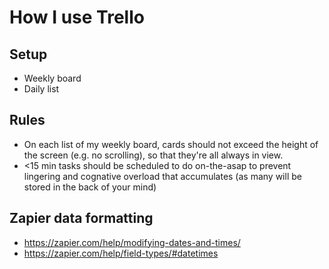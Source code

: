 # How I use Trello

## Setup
- Weekly board
- Daily list

## Rules
- On each list of my weekly board, cards should not exceed the height of the screen (e.g. no scrolling), so that they're all always in view.
- <15 min tasks should be scheduled to do on-the-asap to prevent lingering and cognative overload that accumulates (as many will be stored in the back of your mind)

## Zapier data formatting
- https://zapier.com/help/modifying-dates-and-times/
- https://zapier.com/help/field-types/#datetimes
